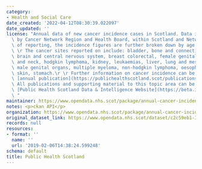 ```yaml
---
category:
- Health and Social Care
date_created: '2022-04-12T08:30:39.022097'
date_updated: ''
license: "Annual data of new cancer incidence cases in Scotland. Data is presented\
  \ by Cancer Network Region and Health Board, within Scotland and Network levels\
  \ of reporting, the incidence figures are further broken down by age group and sex.\r\
  \ \r The cancer sites reported on include: bladder, bone and connective tissue,\
  \ brain and central nervous system, breast colorectal, female genital organs, head\
  \ and neck, hodgkin lymphoma, kidney, leukaemias, liver, lung and mesothelioma,\
  \ male genital organs, multiple myeloma, non-hodgkin lymphoma, oesophageal, pancreatic,\
  \ skin, stomach.\r \r Further information on cancer incidence can be found in the\
  \ [annual publication](https://publichealthscotland.scot/publications/cancer-incidence-in-scotland/).\
  \ All publications and supporting material to this topic area can be found on the\
  \ [Public Health Scotland Data & Intelligence Website](https://beta.isdscotland.org/find-publications-and-data/conditions-and-diseases/cancer/).\r\
  \ "
maintainer: https://www.opendata.nhs.scot/package/annual-cancer-incidence
notes: <p>ckan API</p>
organization: https://www.opendata.nhs.scot/package/annual-cancer-incidence
original_dataset_link: https://www.opendata.nhs.scot/dataset/c2c59eb1-3aff-48d2-9e9c-60ca8605431d/resource/e8d33b2b-1fb2-4d59-ad21-20fa2f76d9d5/download/opendata_inc1620comb_hb.csv
records: null
resources:
- format: ''
  name: ''
  url: '2019-02-06T14:38:24.599248'
schema: default
title: Public Health Scotland
---
```

